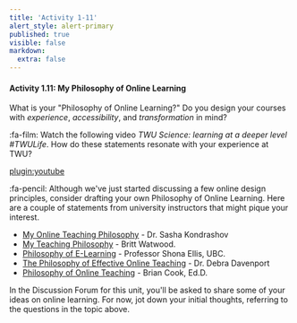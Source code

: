 ```yaml
---
title: 'Activity 1-11'
alert_style: alert-primary
published: true
visible: false
markdown:
  extra: false
---
```


#### Activity 1.11: My Philosophy of Online Learning

What is your "Philosophy of Online Learning?"  Do you design your courses with *experience*, *accessibility*, and *transformation* in mind?

:fa-film: Watch the following video *TWU Science: learning at a deeper level #TWULife*.  How do these statements resonate with your experience at TWU?

[plugin:youtube](https://www.youtube.com/watch?v=AYiUMTw_fs0)

:fa-pencil: Although we've just started discussing a few online design principles, consider drafting your own Philosophy of Online Learning.
Here are a couple of statements from university instructors that might pique your interest.
- [My Online Teaching Philosophy](https://krasun.ca/my-online-philosophy/) - Dr. Sasha Kondrashov  
- [My Teaching Philosophy](https://bwatwood.edublogs.org/2011/06/15/my-teaching-philosophy/) - Britt Watwood.  
- [Philosophy of E-Learning](https://blogs.ubc.ca/shonaellis/philosophy-of-e-learning/) - Professor Shona Ellis, UBC.  
- [The Philosophy of Effective Online Teaching](https://cla.purdue.edu/academic/communication/graduate/online/philosophy-of-effective-online-teaching.html) - Dr. Debra Davenport  
- [Philosophy of Online Teaching](https://briancookeducator.wordpress.com/about-me/philosophy-of-online-teaching/) - Brian Cook, Ed.D.  


In the Discussion Forum for this unit, you'll be asked to share some of your ideas on online learning.  For now, jot down your initial thoughts, referring to the questions in the topic above.
